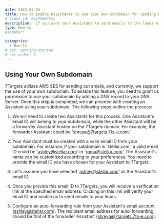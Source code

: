 ```yaml
---
date: 2023-03-31
title: How to Enable Assistants to Use Your Own Subdomain for Sending Emails to Leads? 
# video_id: 6xyI5NNCCmc
description:  If you want your Assistant to send emails to the leads via your email subdomain then here are the step that you will need to follow.
type: How-to
#sidebar:

categories:
  - How-To
# set: getting-started
# set_order: 3
---
```


## Using Your Own Subdomain
7Targets utilizes AWS SES for sending out emails, and currently, we support the use of your own subdomain. To enable this feature, you need to grant us permission to use your subdomain by adding a DNS record to your DNS Server. Once this step is completed, we can proceed with creating an Assistant using your subdomain. The following steps outline the process:

1. We will need to create two Assistants for this process. One Assistant's email ID will belong to your subdomain, while the other Assistant will be a forwarder Assistant hosted on the 7Targets domain. For example, the forwarder Assistant could be 'shreya@7targets.7ts-e.com.'

2. Your Assistant must be created with a valid email ID from your subdomain. For instance, if your subdomain is 'stellar.com,' a valid email ID could be 'ashley@stellar.com' or 'roma@stellar.com.' The Assistant's name can be customized according to your preferences. You need to provide the email ID you have chosen for your Assistant to 7Targets.

3. Let's assume you have selected 'ashley@stellar.com' as the Assistant's email ID.

4. Once you provide this email ID to 7Targets, you will receive a verification link at the specified email address. Clicking on this link will verify your email ID and enable us to send emails to your leads.

5. Configure an auto-forwarding rule from your Assistant's email account (ashley@stellar.com). The recipient email address for auto-forwarding should be that of the forwarder Assistant (shreya@7targets.7ts-e.com).




